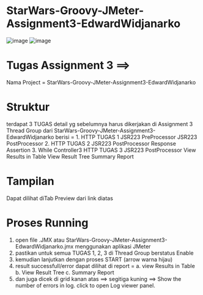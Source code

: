 # StarWars-Groovy-JMeter-Assignment3-EdwardWidjanarko

![image](https://github.com/edwardLAKONE/StarWars-Groovy-JMeter-Assignment3-EdwardWidjanarko/assets/153514891/cf761f26-ad52-428d-9d20-e3be371810b4)
![image](https://github.com/edwardLAKONE/StarWars-Groovy-JMeter-Assignment3-EdwardWidjanarko/assets/153514891/dcaf9be6-677d-4217-a3a2-643923b10296)

# Tugas Assignment 3 ==>
Nama Project = StarWars-Groovy-JMeter-Assignment3-EdwardWidjanarko

# Struktur
terdapat 3 TUGAS detail yg sebelumnya harus dikerjakan di Assignment 3
Thread Group dari StarWars-Groovy-JMeter-Assignment3-EdwardWidjanarko berisi = 
    1. HTTP TUGAS 1
       JSR223 PreProcessor
       JSR223 PostProcessor
    2. HTTP TUGAS 2
        JSR223 PostProcessor
        Response Assertion
    3. While Controller3
        HTTP TUGAS 3
        JSR223 PostProcessor
    View Results in Table
    View Result Tree
    Summary Report

# Tampilan
Dapat dilihat diTab Preview dari link diatas

# Proses Running
1. open file .JMX atau StarWars-Groovy-JMeter-Assignment3-EdwardWidjanarko.jmx menggunakan aplikasi JMeter
2. pastikan untuk semua TUGAS 1, 2, 3 di Thread Group berstatus Enable
3. kemudian lanjutkan dengan proses START (arrow warna hijau)
4. result successfull/error dapat dilihat di report =
     a. view Results in Table
     b. View Result Tree
     c. Summary Report
5. dan juga dicek di grid kanan atas ==> segitiga kuning ==> Show the number of errors in log.
     click to open Log viewer panel.
     
        
